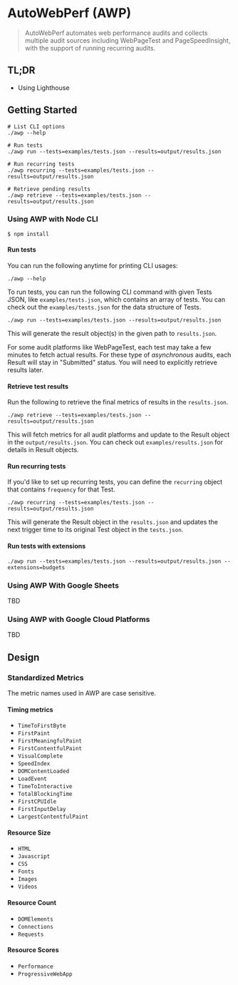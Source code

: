 # AutoWebPerf (AWP)

> AutoWebPerf automates web performance audits and collects multiple audit
sources including WebPageTest and PageSpeedInsight, with the support of running
recurring audits.

## TL;DR

- Using Lighthouse

## Getting Started

```
# List CLI options
./awp --help

# Run tests
./awp run --tests=examples/tests.json --results=output/results.json

# Run recurring tests
./awp recurring --tests=examples/tests.json --results=output/results.json

# Retrieve pending results
./awp retrieve --tests=examples/tests.json --results=output/results.json
```

### Using AWP with Node CLI

```
$ npm install
```

#### Run tests

You can run the following anytime for printing CLI usages:

```
./awp --help
```

To run tests, you can run the following CLI command with given Tests JSON, like
`examples/tests.json`, which contains an array of tests. You can check out the
`examples/tests.json` for the data structure of Tests.

```
./awp run --tests=examples/tests.json --results=output/results.json
```

This will generate the result object(s) in the given path to `results.json`.

For some audit platforms like WebPageTest, each test may take a few minutes to
fetch actual results. For these type of *asynchronous* audits, each Result will stay in "Submitted" status. You will need to explicitly retrieve results later.

#### Retrieve test results

Run the following to retrieve the final metrics of results in the
`results.json`.

```
./awp retrieve --tests=examples/tests.json --results=output/results.json
```

This will fetch metrics for all audit platforms and update to the Result object
in the `output/results.json`. You can check out `examples/results.json` for
details in Result objects.

#### Run recurring tests

If you'd like to set up recurring tests, you can define the `recurring` object
that contains `frequency` for that Test.

```
./awp recurring --tests=examples/tests.json --results=output/results.json
```

This will generate the Result object in the `results.json` and updates the next
trigger time to its original Test object in the `tests.json`.

#### Run tests with extensions

```
./awp run --tests=examples/tests.json --results=output/results.json --extensions=budgets
```

### Using AWP With Google Sheets

TBD

### Using AWP with Google Cloud Platforms

TBD

## Design

### Standardized Metrics

The metric names used in AWP are case sensitive.

#### Timing metrics
- `TimeToFirstByte`
- `FirstPaint`
- `FirstMeaningfulPaint`
- `FirstContentfulPaint`
- `VisualComplete`
- `SpeedIndex`
- `DOMContentLoaded`
- `LoadEvent`
- `TimeToInteractive`
- `TotalBlockingTime`
- `FirstCPUIdle`
- `FirstInputDelay`
- `LargestContentfulPaint`

#### Resource Size
- `HTML`
- `Javascript`
- `CSS`
- `Fonts`
- `Images`
- `Videos`

#### Resource Count
- `DOMElements`
- `Connections`
- `Requests`

#### Resource Scores
- `Performance`
- `ProgressiveWebApp`
